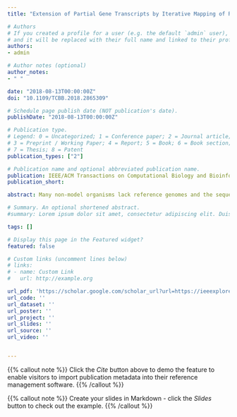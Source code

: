 ```yaml
---
title: "Extension of Partial Gene Transcripts by Iterative Mapping of RNA-Seq Raw Reads"

# Authors
# If you created a profile for a user (e.g. the default `admin` user), write the username (folder name) here 
# and it will be replaced with their full name and linked to their profile.
authors:
- admin

# Author notes (optional)
author_notes:
- " "

date: "2018-08-13T00:00:00Z"
doi: "10.1109/TCBB.2018.2865309"

# Schedule page publish date (NOT publication's date).
publishDate: "2018-08-13T00:00:00Z"

# Publication type.
# Legend: 0 = Uncategorized; 1 = Conference paper; 2 = Journal article;
# 3 = Preprint / Working Paper; 4 = Report; 5 = Book; 6 = Book section;
# 7 = Thesis; 8 = Patent
publication_types: ["2"]

# Publication name and optional abbreviated publication name.
publication: IEEE/ACM Transactions on Computational Biology and Bioinformatics
publication_short:

abstract: Many non-model organisms lack reference genomes and the sequencing and de novo assembly of an organisms transcriptome is an affordable means by which to characterize the coding component of its genome. Despite the advances that have made this possible, assembling a transcriptome without a known reference usually results in a collection of full-length and partial gene transcripts. The downstream analysis of genes represented as partial transcripts then often requires further experimental work in the laboratory in order to obtain full-length sequences. We have explored whether partial transcripts, encoding genes of interest present in de novo assembled transcriptomes of a model and non-model insect species, could be further extended by iterative mapping against the raw transcriptome sequencing reads. Partial sequences encoding cytochrome P450s and carboxyl/cholinesterase were used in this analysis, because they are large multigene families and exhibit significant variation in expression. We present an effective method to improve the contiguity of partial transcripts in silico that, in the absence of a reference genome, may be a quick and cost-effective alternative to their extension by laboratory experimentation. Our approach resulted in the successful extension of incompletely assembled transcripts, often to full length. We experimentally validated these results in silico and using real-time PCR and sequencing.

# Summary. An optional shortened abstract.
#summary: Lorem ipsum dolor sit amet, consectetur adipiscing elit. Duis posuere tellus ac convallis placerat. Proin tincidunt magna sed ex sollicitudin condimentum.

tags: []

# Display this page in the Featured widget?
featured: false

# Custom links (uncomment lines below)
# links:
# - name: Custom Link
#   url: http://example.org

url_pdf: 'https://scholar.google.com/scholar_url?url=https://ieeexplore.ieee.org/iel7/8857/4359833/08434319.pdf%3Fcasa_token%3DvQjjOi2XOH4AAAAA:XGXPziQNxSCP7rvoaGUu4oxRMrYsLApjMfLKBcKwHHvUBTvNQ4oZaNv5y-jDvH3xay9kVB5k&hl=en&sa=T&oi=ucasa&ct=ucasa&ei=U7ZgYPXqAuiN6rQPlPCb0Ac&scisig=AAGBfm1lObCGFc9ErHrn_KDWwpWk7JMmQw'
url_code: ''
url_dataset: ''
url_poster: ''
url_project: ''
url_slides: ''
url_source: ''
url_video: ''


---
```


{{% callout note %}}
Click the *Cite* button above to demo the feature to enable visitors to import publication metadata into their reference management software.
{{% /callout %}}

{{% callout note %}}
Create your slides in Markdown - click the *Slides* button to check out the example.
{{% /callout %}}
